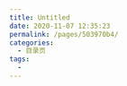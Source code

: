 ```yaml
---
title: Untitled
date: 2020-11-07 12:35:23
permalink: /pages/503970b4/
categories:
  - 目录页
tags:
  - 
---
```

